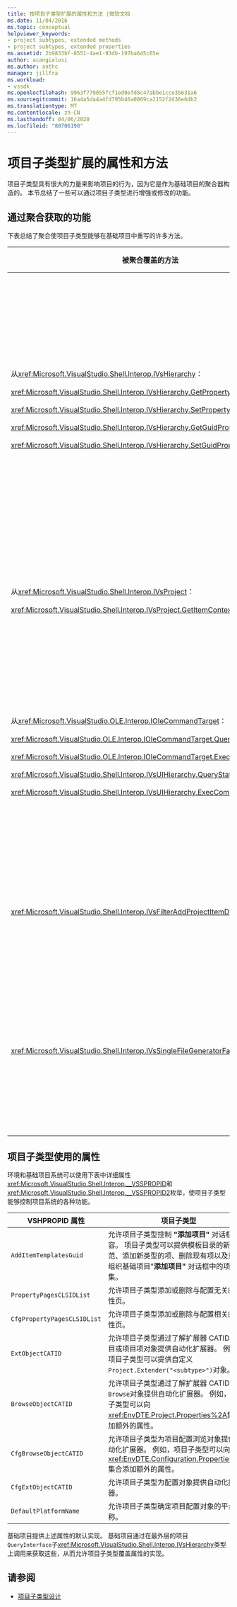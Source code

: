 ```yaml
---
title: 按项目子类型扩展的属性和方法 |微软文档
ms.date: 11/04/2016
ms.topic: conceptual
helpviewer_keywords:
- project subtypes, extended methods
- project subtypes, extended properties
ms.assetid: 2b9833bf-8551-4ae1-93db-197ba645c65e
author: acangialosi
ms.author: anthc
manager: jillfra
ms.workload:
- vssdk
ms.openlocfilehash: 9963f779055fcf1ed0efd8c47abbe1cce35631a6
ms.sourcegitcommit: 16a4a5da4a4fd795b46a0869ca2152f2d36e6db2
ms.translationtype: MT
ms.contentlocale: zh-CN
ms.lasthandoff: 04/06/2020
ms.locfileid: "80706198"
---
```

# <a name="properties-and-methods-extended-by-project-subtypes"></a>项目子类型扩展的属性和方法
项目子类型具有很大的力量来影响项目的行为，因为它是作为基础项目的聚合器构造的。 本节总结了一些可以通过项目子类型进行增强或修改的功能。

## <a name="features-gained-by-aggregation"></a>通过聚合获取的功能
 下表总结了聚合使项目子类型能够在基础项目中重写的许多方法。

|被聚合覆盖的方法|项目子类型|
|---------------------------------------|---------------------|
|从<xref:Microsoft.VisualStudio.Shell.Interop.IVsHierarchy>：<br /><br /> <xref:Microsoft.VisualStudio.Shell.Interop.IVsHierarchy.GetProperty%2A><br /><br /> <xref:Microsoft.VisualStudio.Shell.Interop.IVsHierarchy.SetProperty%2A><br /><br /> <xref:Microsoft.VisualStudio.Shell.Interop.IVsHierarchy.GetGuidProperty%2A><br /><br /> <xref:Microsoft.VisualStudio.Shell.Interop.IVsHierarchy.SetGuidProperty%2A>|使项目子类型<br /><br /> - 更改项目节点的标题和图标。<br />- 完全覆盖`Browse`项目对象。<br />- 控制是否可以重命名项目。<br />- 控制排序顺序。<br />- 控制动态帮助的用户上下文。|
|从<xref:Microsoft.VisualStudio.Shell.Interop.IVsProject>：<br /><br /> <xref:Microsoft.VisualStudio.Shell.Interop.IVsProject.GetItemContext%2A>|使项目子类型能够控制向设计人员和编辑器提供的上下文服务。|
|从<xref:Microsoft.VisualStudio.OLE.Interop.IOleCommandTarget>：<br /><br /> <xref:Microsoft.VisualStudio.OLE.Interop.IOleCommandTarget.QueryStatus%2A><br /><br /> <xref:Microsoft.VisualStudio.OLE.Interop.IOleCommandTarget.Exec%2A><br /><br /> <xref:Microsoft.VisualStudio.Shell.Interop.IVsUIHierarchy.QueryStatusCommand%2A><br /><br /> <xref:Microsoft.VisualStudio.Shell.Interop.IVsUIHierarchy.ExecCommand%2A>|使项目子类型<br /><br /> - 参与项目命令的命令路由。<br />- 添加、删除或禁用项目环境命令和解决方案资源管理器活动命令。|
|<xref:Microsoft.VisualStudio.Shell.Interop.IVsFilterAddProjectItemDlg2>|使项目子类型能够筛选用户在"**添加新项目"** 对话框中看到的内容。|
|<xref:Microsoft.VisualStudio.Shell.Interop.IVsSingleFileGeneratorFactory>|使项目子类型<br /><br /> - 确定给定文件扩展名的默认生成器。<br />- 将人可读生成器名称映射到 COM 对象。|

## <a name="properties-used-by-project-subtypes"></a>项目子类型使用的属性
 环境和基础项目系统可以使用下表中详细属性<xref:Microsoft.VisualStudio.Shell.Interop.__VSSPROPID>和<xref:Microsoft.VisualStudio.Shell.Interop.__VSSPROPID2>枚举，使项目子类型能够控制项目系统的各种功能。

|VSHPROPID 属性|项目子类型|
|------------------------|---------------------|
|`AddItemTemplatesGuid`|允许项目子类型控制 **"添加项目"** 对话框的内容。 项目子类型可以提供模板目录的新规范、添加新类型的项、删除现有项以及重新组织基础项目"**添加项目"** 对话框中的项子集。|
|`PropertyPagesCLSIDList`|允许项目子类型添加或删除与配置无关的属性页。|
|`CfgPropertyPagesCLSIDList`|允许项目子类型添加或删除与配置相关的属性页。|
|`ExtObjectCATID`|允许项目子类型通过了解扩展器 CATID 为项目或项目项对象提供自动化扩展器。 例如，项目子类型可以提供自定义`Project.Extender("<subtype>")`对象。|
|`BrowseObjectCATID`|允许项目子类型通过了解扩展器 CATID 为`Browse`对象提供自动化扩展器。 例如，项目子类型可以向<xref:EnvDTE.Project.Properties%2A>集合添加额外的属性。|
|`CfgBrowseObjectCATID`|允许项目子类型为项目配置浏览对象提供自动化扩展器。 例如，项目子类型可以向<xref:EnvDTE.Configuration.Properties%2A>集合添加额外的属性。|
|`CfgExtObjectCATID`|允许项目子类型为配置对象提供自动化扩展器。|
|`DefaultPlatformName`|允许项目子类型确定项目配置对象的平台名称。|

 基础项目提供上述属性的默认实现。 基础项目通过在最外层的项目`QueryInterface`子<xref:Microsoft.VisualStudio.Shell.Interop.IVsHierarchy>类型上调用来获取这些，从而允许项目子类型覆盖属性的实现。

## <a name="see-also"></a>请参阅
- [项目子类型设计](../../extensibility/internals/project-subtypes-design.md)

